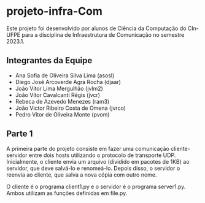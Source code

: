 # projeto-infra-Com

Este projeto foi desenvolvido por alunos de Ciência da Computação do CIn-UFPE para a disciplina de Infraestrutura de Comunicação no semestre 2023.1.

## Integrantes da Equipe

- Ana Sofia de Oliveira Silva Lima (asosl)
- Diego José Arcoverde Agra Rocha (djaar)
- João Vitor Lima Mergulhão (jvlm2)
- João Vítor Cavalcanti Régis (jvcr)
- Rebeca de Azevedo Menezes (ram3)
- João Victor Ribeiro Costa de Omena (jvrco)
- Pedro Vitor de Oliveira Monte (pvom)
## Parte 1

A primeira parte do projeto consiste em fazer uma comunicação cliente-servidor entre dois hosts utilizando o protocolo de transporte UDP. 
Inicialmente, o cliente envia um arquivo (dividido em pacotes de 1KB) ao servidor, que deve salvá-lo e renomeá-lo. Depois disso, o servidor o reenvia ao cliente, que salva a nova cópia com outro nome.

O cliente é o programa client1.py e o servidor é o programa server1.py. Ambos utilizam as funções definidas em file.py.
